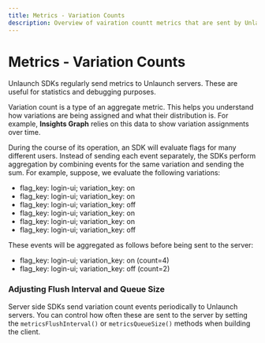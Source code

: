 ```yaml
---
title: Metrics - Variation Counts
description: Overview of vairation countt metrics that are sent by Unlaunch SDKs.
---
```


# Metrics - Variation Counts

Unlaunch SDKs regularly send metrics to Unlaunch servers. These are useful for statistics and debugging purposes. 

Variation count is a type of an aggregate metric. This helps you understand how variations are being assigned and what their distribution is. For example, **Insights Graph** relies on this data to show variation assignments over time.

During the course of its operation, an SDK will evaluate flags for many different users. Instead of sending each event separately, the SDKs perform aggregation by combining events for the same variation and sending the sum. For example, suppose, we evaluate the following variations:

- flag_key: login-ui; variation_key: on
- flag_key: login-ui; variation_key: on
- flag_key: login-ui; variation_key: off
- flag_key: login-ui; variation_key: on
- flag_key: login-ui; variation_key: on
- flag_key: login-ui; variation_key: off

These events will be aggregated as follows before being sent to the server:
- flag_key: login-ui; variation_key: on (count=4)
- flag_key: login-ui; variation_key: off (count=2)


### Adjusting Flush Interval and Queue Size

Server side SDKs send variation count events periodically to Unlaunch servers. You can control how often these are sent to the server by setting the `metricsFlushInterval()` or `metricsQueueSize()` methods when building the client.